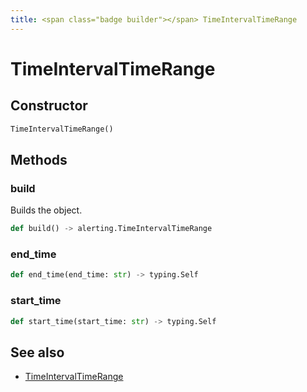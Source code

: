 ```yaml
---
title: <span class="badge builder"></span> TimeIntervalTimeRange
---
```

# <span class="badge builder"></span> TimeIntervalTimeRange

## Constructor

```python
TimeIntervalTimeRange()
```
## Methods

### <span class="badge object-method"></span> build

Builds the object.

```python
def build() -> alerting.TimeIntervalTimeRange
```

### <span class="badge object-method"></span> end_time

```python
def end_time(end_time: str) -> typing.Self
```

### <span class="badge object-method"></span> start_time

```python
def start_time(start_time: str) -> typing.Self
```

## See also

 * <span class="badge object-type-class"></span> [TimeIntervalTimeRange](./object-TimeIntervalTimeRange.md)
